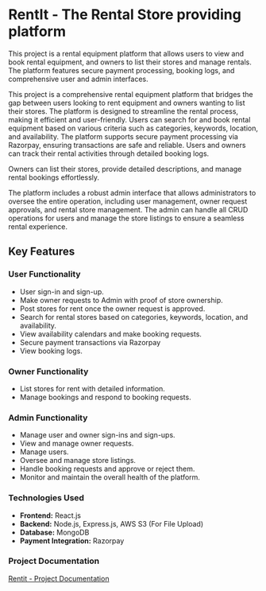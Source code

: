 # RentIt - The Rental Store providing platform
This project is a rental equipment platform that allows users to view and book rental equipment, and owners to list their stores and manage rentals. The platform features secure payment processing, booking logs, and comprehensive user and admin interfaces.

This project is a comprehensive rental equipment platform that bridges the gap between users looking to rent equipment and owners wanting to list their stores. The platform is designed to streamline the rental process, making it efficient and user-friendly. Users can search for and book rental equipment based on various criteria such as categories, keywords, location, and availability. The platform supports secure payment processing via Razorpay, ensuring transactions are safe and reliable. Users and owners can track their rental activities through detailed booking logs.

Owners can list their stores, provide detailed descriptions, and manage rental bookings effortlessly. 

The platform includes a robust admin interface that allows administrators to oversee the entire operation, including user management, owner request approvals, and rental store management. The admin can handle all CRUD operations for users and manage the store listings to ensure a seamless rental experience.

## Key Features

### **User Functionality**

- User sign-in and sign-up.
- Make owner requests to Admin with proof of store ownership.
- Post stores for rent once the owner request is approved.
- Search for rental stores based on categories, keywords, location, and availability.
- View availability calendars and make booking requests.
- Secure payment transactions via Razorpay
- View booking logs.

### **Owner Functionality**

- List stores for rent with detailed information.
- Manage bookings and respond to booking requests.

### **Admin Functionality**

- Manage user and owner sign-ins and sign-ups.
- View and manage owner requests.
- Manage users.
- Oversee and manage store listings.
- Handle booking requests and approve or reject them.
- Monitor and maintain the overall health of the platform.

### **Technologies Used**

- **Frontend:** React.js
- **Backend:** Node.js, Express.js, AWS S3 (For File Upload)
- **Database:** MongoDB
- **Payment Integration:** Razorpay

### **Project Documentation**

[Rentit - Project Documentation](https://mongodb-task.notion.site/RentIt-Project-Documentation-19a441c3bc284ea7a7f4f4d94a1a3cab?pvs=4)

